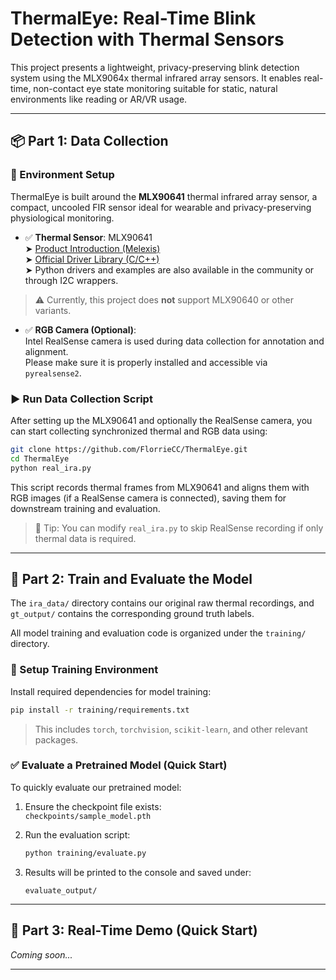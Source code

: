 # ThermalEye: Real-Time Blink Detection with Thermal Sensors

This project presents a lightweight, privacy-preserving blink detection system using the MLX9064x thermal infrared array sensors. It enables real-time, non-contact eye state monitoring suitable for static, natural environments like reading or AR/VR usage.

---

## 📦 Part 1: Data Collection

### 🔧 Environment Setup

ThermalEye is built around the **MLX90641** thermal infrared array sensor, a compact, uncooled FIR sensor ideal for wearable and privacy-preserving physiological monitoring.

- ✅ **Thermal Sensor**: MLX90641  
  ➤ [Product Introduction (Melexis)](https://www.melexis.com/en/product/mlx90641/high-operating-temperature-fir-thermal-sensor-array)  
  ➤ [Official Driver Library (C/C++)](https://github.com/melexis/mlx90641-library)  
  ➤ Python drivers and examples are also available in the community or through I2C wrappers.

> ⚠️ Currently, this project does **not** support MLX90640 or other variants.

- ✅ **RGB Camera (Optional)**:  
  Intel RealSense camera is used during data collection for annotation and alignment.  
  Please make sure it is properly installed and accessible via `pyrealsense2`.

### ▶ Run Data Collection Script

After setting up the MLX90641 and optionally the RealSense camera, you can start collecting synchronized thermal and RGB data using:

```bash
git clone https://github.com/FlorrieCC/ThermalEye.git
cd ThermalEye
python real_ira.py
```

This script records thermal frames from MLX90641 and aligns them with RGB images (if a RealSense camera is connected), saving them for downstream training and evaluation.

> 📝 Tip: You can modify `real_ira.py` to skip RealSense recording if only thermal data is required.

---


## 🧠 Part 2: Train and Evaluate the Model

The `ira_data/` directory contains our original raw thermal recordings, and `gt_output/` contains the corresponding ground truth labels.

All model training and evaluation code is organized under the `training/` directory.

### 🔧 Setup Training Environment

Install required dependencies for model training:

```bash
pip install -r training/requirements.txt
```

> This includes `torch`, `torchvision`, `scikit-learn`, and other relevant packages.

### ✅ Evaluate a Pretrained Model (Quick Start)

To quickly evaluate our pretrained model:

1. Ensure the checkpoint file exists:  
   `checkpoints/sample_model.pth`

2. Run the evaluation script:

   ```bash
   python training/evaluate.py
   ```

3. Results will be printed to the console and saved under:

   ```
   evaluate_output/
   ```

---

## 🚀 Part 3: Real-Time Demo (Quick Start)

_Coming soon..._

---


